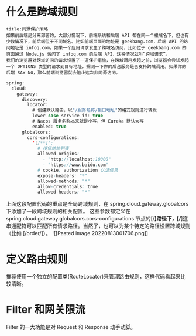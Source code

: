 # 什么是跨域规则
```ad-note
title:同源保护策略
如果前后端是分离部署的，大部分情况下，前端系统和后端 API 都在同一个根域名下，但也有少数情况下，前后端位于不同域名。比如前端页面的地址是 geekbang.com，后端 API 的访问地址是 infoq.com。如果一个应用请求发生了跨域名访问，比如位于 geekbang.com 的页面通过 Node.js 访问了 infoq.com 的后端 API，这种情况就叫“跨域请求”。
我们的浏览器对跨域访问的请求设置了一道保护措施，在跨域调用发起之前，浏览器会尝试发起一个 OPTIONS 类型的请求到目标地址，探测一下你的后台服务是否支持跨域调用。如果你的后端 SAY NO，那么前端浏览器就会阻止这次非同源访问。
```

```java
spring:  
  cloud:   
    gateway:  
      discovery:  
        locator:  
	      # 创建默认路由，以"/服务名称/接口地址"的格式规则进行转发
          lower-case-service-id: true  
          # Nacos 服务名称本来就是小写，但 Eureka 默认大写
          enabled: true  
      globalcors:  
        cors-configurations:  
          '[/**]':  
            # 授信地址列表  
            allowed-origins:  
              - "http://localhost:10000"  
              - "https://www.baidu.com"  
            # cookie, authorization 认证信息  
            expose-headers: "*"  
            allowed-methods: "*"  
            allow-credentials: true  
            allowed-headers: "*"
```
上面这段配置代码的重点是全局跨域规则，在 spring.cloud.gateway.globalcors 下添加了一段跨域规则的相关配置。
这些参数都定义在 spring.cloud.gateway.globalcors.cors-configurations 节点的[/**]路径下，[/**]这串通配符可以匹配所有请求路径。当然了，也可以为某个特定的路径设置跨域规则（比如 [/order/]）。
![[Pasted image 20220813001706.png]]
# 定义路由规则
推荐使用一个独立的配置类(RouteLocator)来管理路由规则，这样代码看起来比较清晰。
# Filter 和网关限流
Filter 的一大功能是对 Request 和 Response 动手动脚。